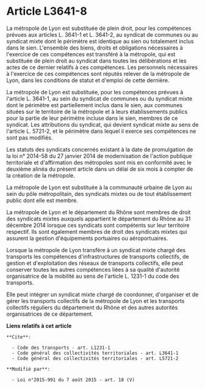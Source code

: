 # Article L3641-8

La métropole de Lyon est substituée de plein droit, pour les compétences prévues aux articles L. 3641-1 et L. 3641-2, au
syndicat de communes ou au syndicat mixte dont le périmètre est identique au sien ou totalement inclus dans le sien.
L'ensemble des biens, droits et obligations nécessaires à l'exercice de ces compétences est transféré à la métropole, qui est
substituée de plein droit au syndicat dans toutes les délibérations et les actes de ce dernier relatifs à ces compétences.
Les personnels nécessaires à l'exercice de ces compétences sont réputés relever de la métropole de Lyon, dans les conditions
de statut et d'emploi de cette dernière. 

La métropole de Lyon est substituée, pour les compétences prévues à l'article L. 3641-1, au sein du syndicat de communes ou
du syndicat mixte dont le périmètre est partiellement inclus dans le sien, aux communes situées sur le territoire de la
métropole et à leurs établissements publics pour la partie de leur périmètre incluse dans le sien, membres de ce syndicat.
Les attributions du syndicat, qui devient syndicat mixte au sens de l'article L. 5721-2, et le périmètre dans lequel il
exerce ses compétences ne sont pas modifiés. 

Les statuts des syndicats concernés existant à la date de promulgation de la loi n° 2014-58 du 27 janvier 2014 de
modernisation de l'action publique territoriale et d'affirmation des métropoles sont mis en conformité avec le deuxième
alinéa du présent article dans un délai de six mois à compter de la création de la métropole. 

La métropole de Lyon est substituée à la communauté urbaine de Lyon au sein du pôle métropolitain, des syndicats mixtes ou de
tout établissement public dont elle est membre. 

La métropole de Lyon et le département du Rhône sont membres de droit des syndicats mixtes auxquels appartient le département
du Rhône au 31 décembre 2014 lorsque ces syndicats sont compétents sur leur territoire respectif. Ils sont également membres
de droit des syndicats mixtes qui assurent la gestion d'équipements portuaires ou aéroportuaires. 

Lorsque la métropole de Lyon transfère à un syndicat mixte chargé des transports les compétences d'infrastructures de
transports collectifs, de gestion et d'exploitation des réseaux de transports collectifs, elle peut conserver toutes les
autres compétences liées à sa qualité d'autorité organisatrice de la mobilité au sens de l'article L. 1231-1 du code des
transports. 

Elle peut intégrer un syndicat mixte chargé de coordonner, d'organiser et de gérer les transports collectifs de la métropole
de Lyon et les transports collectifs réguliers du département du Rhône et des autres autorités organisatrices de ce
département.

**Liens relatifs à cet article**

	**Cite**:

	  - Code des transports - art. L1231-1
	  - Code général des collectivités territoriales - art. L3641-1
	  - Code général des collectivités territoriales - art. L5721-2

	**Modifié par**:

	  - Loi n°2015-991 du 7 août 2015 - art. 18 (V)
